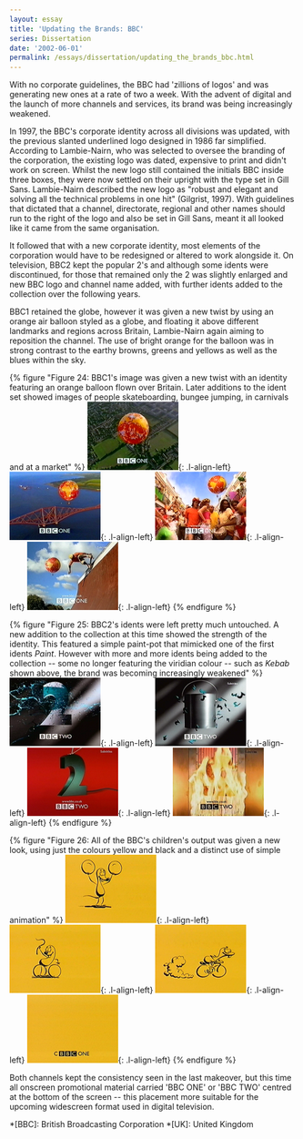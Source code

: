 ```yaml
---
layout: essay
title: 'Updating the Brands: BBC'
series: Dissertation
date: '2002-06-01'
permalink: /essays/dissertation/updating_the_brands_bbc.html
---
```

With no corporate guidelines, the BBC had 'zillions of logos' and was generating new ones at a rate of two a week. With the advent of digital and the launch of more channels and services, its brand was being increasingly weakened.

In 1997, the BBC's corporate identity across all divisions was updated, with the previous slanted underlined logo designed in 1986 far simplified. According to Lambie-Nairn, who was selected to oversee the branding of the corporation, the existing logo was dated, expensive to print and didn't work on screen. Whilst the new logo still contained the initials BBC inside three boxes, they were now settled on their upright with the type set in Gill Sans. Lambie-Nairn described the new logo as "robust and elegant and solving all the technical problems in one hit" (Gilgrist, 1997). With guidelines that dictated that a channel, directorate, regional and other names should run to the right of the logo and also be set in Gill Sans, meant it all looked like it came from the same organisation.

It followed that with a new corporate identity, most elements of the corporation would have to be redesigned or altered to work alongside it. On television, BBC2 kept the popular 2's and although some idents were discontinued, for those that remained only the 2 was slightly enlarged and new BBC logo and channel name added, with further idents added to the collection over the following years.

BBC1 retained the globe, however it was given a new twist by using an orange air balloon styled as a globe, and floating it above different landmarks and regions across Britain, Lambie-Nairn again aiming to reposition the channel. The use of bright orange for the balloon was in strong contrast to the earthy browns, greens and yellows as well as the blues within the sky.

{% figure "Figure 24: BBC1's image was given a new twist with an identity featuring an orange balloon flown over Britain. Later additions to the ident set showed images of people skateboarding, bungee jumping, in carnivals and at a market" %}
![BBC One 'English 11' ident, 1997](/assets/images/essays/dissertation/figure-24a.png){: .l-align-left}
![BBC One 'Scotish 6' ident, 1997](/assets/images/essays/dissertation/figure-24b.png){: .l-align-left}
![BBC One 'Carnival' ident, 2000](/assets/images/essays/dissertation/figure-24c.png){: .l-align-left}
![BBC One 'Skateboarders' ident, 2000](/assets/images/essays/dissertation/figure-24d.png){: .l-align-left}
{% endfigure %}

{% figure "Figure 25: BBC2's idents were left pretty much untouched. A new addition to the collection at this time showed the strength of the identity. This featured a simple paint-pot that mimicked one of the first idents <cite>Paint</cite>. However with more and more idents being added to the collection -- some no longer featuring the viridian colour -- such as <cite>Kebab</cite> shown above, the brand was becoming increasingly weakened" %}
![BBC Two 'Paint' ident, 1997](/assets/images/essays/dissertation/figure-25a.png){: .l-align-left}
![BBC Two 'Paint Pot' ident, 1997](/assets/images/essays/dissertation/figure-25b.png){: .l-align-left}
![BBC Two 'Arial' ident, 1997](/assets/images/essays/dissertation/figure-25c.png){: .l-align-left}
![BBC Two 'Kebab' ident, 2000](/assets/images/essays/dissertation/figure-25d.png){: .l-align-left}
{% endfigure %}

{% figure "Figure 26: All of the BBC's children's output was given a new look, using just the colours yellow and black and a distinct use of simple animation" %}
![CBBC 'Mouse' ident, 1997](/assets/images/essays/dissertation/figure-26a.png){: .l-align-left}
![CBBC 'Mouse' ident, 1997](/assets/images/essays/dissertation/figure-26b.png){: .l-align-left}
![CBBC 'Mouse' ident, 1997](/assets/images/essays/dissertation/figure-26c.png){: .l-align-left}
![CBBC 'Mouse' ident, 1997](/assets/images/essays/dissertation/figure-26d.png){: .l-align-left}
{% endfigure %}

Both channels kept the consistency seen in the last makeover, but this time all onscreen promotional material carried 'BBC ONE' or 'BBC TWO' centred at the bottom of the screen -- this placement more suitable for the upcoming widescreen format used in digital television.

*[BBC]: British Broadcasting Corporation
*[UK]: United Kingdom
